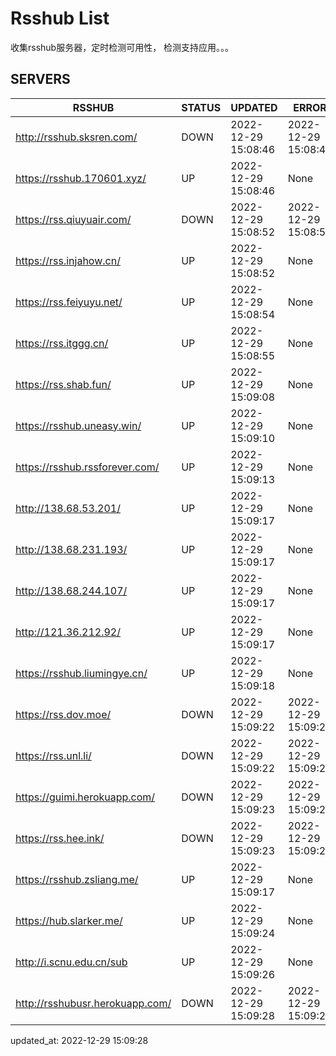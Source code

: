 # Rsshub List

收集rsshub服务器，定时检测可用性， 检测支持应用。。。


## SERVERS

|  RSSHUB   | STATUS  | UPDATED  | ERROR  | TWITTER |  
|  ----  | ----  | ----  | ----  | ---- |  
| http://rsshub.sksren.com/ | DOWN | 2022-12-29 15:08:46 | 2022-12-29 15:08:46 |  
| https://rsshub.170601.xyz/ | UP | 2022-12-29 15:08:46 | None |OK|  
| https://rss.qiuyuair.com/ | DOWN | 2022-12-29 15:08:52 | 2022-12-29 15:08:52 |  
| https://rss.injahow.cn/ | UP | 2022-12-29 15:08:52 | None ||  
| https://rss.feiyuyu.net/ | UP | 2022-12-29 15:08:54 | None |OK|  
| https://rss.itggg.cn/ | UP | 2022-12-29 15:08:55 | None ||  
| https://rss.shab.fun/ | UP | 2022-12-29 15:09:08 | None |OK|  
| https://rsshub.uneasy.win/ | UP | 2022-12-29 15:09:10 | None |OK|  
| https://rsshub.rssforever.com/ | UP | 2022-12-29 15:09:13 | None |OK|  
| http://138.68.53.201/ | UP | 2022-12-29 15:09:17 | None ||  
| http://138.68.231.193/ | UP | 2022-12-29 15:09:17 | None ||  
| http://138.68.244.107/ | UP | 2022-12-29 15:09:17 | None ||  
| http://121.36.212.92/ | UP | 2022-12-29 15:09:17 | None ||  
| https://rsshub.liumingye.cn/ | UP | 2022-12-29 15:09:18 | None |OK|  
| https://rss.dov.moe/ | DOWN | 2022-12-29 15:09:22 | 2022-12-29 15:09:22 |  
| https://rss.unl.li/ | DOWN | 2022-12-29 15:09:22 | 2022-12-29 15:09:22 |  
| https://guimi.herokuapp.com/ | DOWN | 2022-12-29 15:09:23 | 2022-12-29 15:09:23 |  
| https://rss.hee.ink/ | DOWN | 2022-12-29 15:09:23 | 2022-12-29 15:09:23 |  
| https://rsshub.zsliang.me/ | UP | 2022-12-29 15:09:17 | None |OK|  
| https://hub.slarker.me/ | UP | 2022-12-29 15:09:24 | None |OK|  
| http://i.scnu.edu.cn/sub | UP | 2022-12-29 15:09:26 | None ||  
| http://rsshubusr.herokuapp.com/ | DOWN | 2022-12-29 15:09:28 | 2022-12-29 15:09:28 |  
  

updated_at: 2022-12-29 15:09:28  
